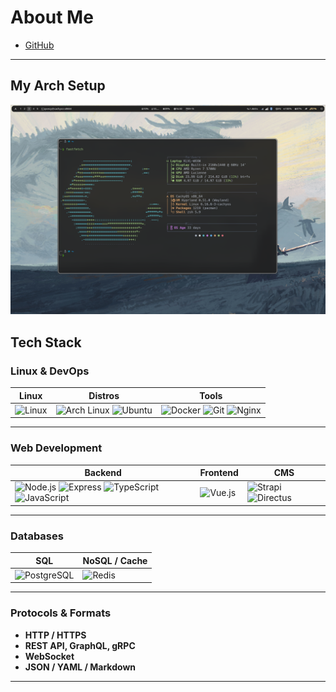 # About Me  

- [GitHub](https://github.com/qwezy1)  

---

## My Arch Setup  

<p align="center">
  <img src="/2025-09-15_16-30-58_grim.png" alt="Arch Linux Desktop" width="800"/>
</p>


## Tech Stack  

### Linux & DevOps  
| Linux | Distros | Tools |
|-------|----------|-------|
| <img src="https://cdn.jsdelivr.net/gh/devicons/devicon/icons/linux/linux-original.svg" width="40" alt="Linux"/> | <img src="https://cdn.jsdelivr.net/gh/devicons/devicon/icons/archlinux/archlinux-original.svg" width="40" alt="Arch Linux"/> <img src="https://cdn.jsdelivr.net/gh/devicons/devicon/icons/ubuntu/ubuntu-plain.svg" width="40" alt="Ubuntu"/> | <img src="https://cdn.jsdelivr.net/gh/devicons/devicon/icons/docker/docker-original.svg" width="40" alt="Docker"/> <img src="https://cdn.jsdelivr.net/gh/devicons/devicon/icons/git/git-original.svg" width="40" alt="Git"/> <img src="https://cdn.jsdelivr.net/gh/devicons/devicon/icons/nginx/nginx-original.svg" width="40" alt="Nginx"/> |

---

### Web Development  
| Backend | Frontend | CMS |
|---------|----------|-----|
| <img src="https://cdn.jsdelivr.net/gh/devicons/devicon/icons/nodejs/nodejs-original.svg" width="40" alt="Node.js"/> <img src="https://cdn.jsdelivr.net/gh/devicons/devicon/icons/express/express-original.svg" width="40" alt="Express"/> <img src="https://cdn.jsdelivr.net/gh/devicons/devicon/icons/typescript/typescript-original.svg" width="40" alt="TypeScript"/> <img src="https://cdn.jsdelivr.net/gh/devicons/devicon/icons/javascript/javascript-original.svg" width="40" alt="JavaScript"/> | <img src="https://cdn.jsdelivr.net/gh/devicons/devicon/icons/vuejs/vuejs-original.svg" width="40" alt="Vue.js"/> | <img src="https://cdn.jsdelivr.net/gh/devicons/devicon/icons/strapi/strapi-original.svg" width="40" alt="Strapi"/> <img src="https://cdn.jsdelivr.net/gh/devicons/devicon/icons/directus/directus-original.svg" width="40" alt="Directus"/> |

---

### Databases  
| SQL | NoSQL / Cache |
|-----|---------------|
| <img src="https://cdn.jsdelivr.net/gh/devicons/devicon/icons/postgresql/postgresql-original.svg" width="40" alt="PostgreSQL"/> | <img src="https://cdn.jsdelivr.net/gh/devicons/devicon/icons/redis/redis-original.svg" width="40" alt="Redis"/> |

---

### Protocols & Formats  
- **HTTP / HTTPS**  
- **REST API, GraphQL, gRPC**  
- **WebSocket**  
- **JSON / YAML / Markdown**  

---
